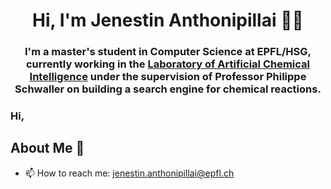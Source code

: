 <h1 align="center">Hi, I'm Jenestin Anthonipillai 👋🏾</h1>
<h3 align="center">I'm a master's student in Computer Science at EPFL/HSG, currently working in the <a href="https://schwallergroup.github.io/team.html">Laboratory of Artificial Chemical Intelligence</a> under the supervision of Professor Philippe Schwaller on building a search engine for chemical reactions.</h3>


### Hi, 

## About Me 📖

- 📫 How to reach me: jenestin.anthonipillai@epfl.ch

